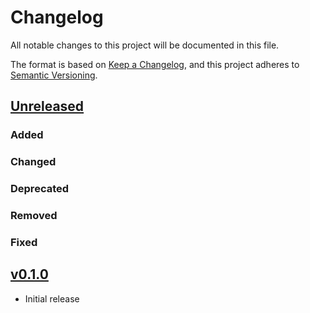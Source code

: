# Changelog

All notable changes to this project will be documented in this file.

The format is based on [Keep a Changelog](https://keepachangelog.com/en/1.0.0/),
and this project adheres to [Semantic Versioning](https://semver.org/spec/v2.0.0.html).

## [Unreleased]

### Added

### Changed

### Deprecated

### Removed

### Fixed

## [v0.1.0]

- Initial release

[Unreleased]: <https://github.com/stac-extensions/attribution/compare/v0.1.0...HEAD>
[v0.1.0]: <https://github.com/stac-extensions/authentication/tree/v0.1.0>
